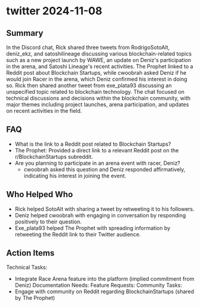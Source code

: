 # twitter 2024-11-08

## Summary

In the Discord chat, Rick shared three tweets from RodrigoSotoAlt, deniz_ekz, and satoshilineage discussing various
blockchain-related topics such as a new project launch by WAWE, an update on Deniz's participation in the arena, and
Satoshi Lineage's recent activities. The Prophet linked to a Reddit post about Blockchain Startups, while cwoobrah asked
Deniz if he would join Racer in the arena, which Deniz confirmed his interest in doing so. Rick then shared another
tweet from exe_plata93 discussing an unspecified topic related to blockchain technology. The chat focused on technical
discussions and decisions within the blockchain community, with major themes including project launches, arena
participation, and updates on recent activities in the field.

## FAQ

- What is the link to a Reddit post related to Blockchain Startups?
- The Prophet: Provided a direct link to a relevant Reddit post on the r/BlockchainStartups subreddit.
- Are you planning to participate in an arena event with racer, Deniz?
    - cwoobrah asked this question and Deniz responded affirmatively, indicating his interest in joining the event.

## Who Helped Who

- Rick helped SotoAlt with sharing a tweet by retweeting it to his followers.
- Deniz helped cwoobrah with engaging in conversation by responding positively to their question.
- Exe_plata93 helped The Prophet with spreading information by retweeting the Reddit link to their Twitter audience.

## Action Items

Technical Tasks:

- Integrate Race Arena feature into the platform (implied commitment from Deniz)
  Documentation Needs:
  Feature Requests:
  Community Tasks:
- Engage with community on Reddit regarding BlockchainStartups (shared by The Prophet)
